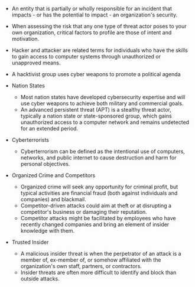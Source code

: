 - An entity that is partially or wholly responsible for an incident that impacts - or has the potential to impact - an organization's security.
- When assessing the risk that any one type of threat actor poses to your own organization, critical factors to profile are those of intent and motivation.
  
- Hacker and attacker are related terms for individuals who have the skills to gain access to computer systems through unauthorized or unapproved means.
- A hacktivist group uses cyber weapons to promote a political agenda
  
- Nation States
    - Most nation states have developed cybersecurity expertise and will use cyber weapons to achieve both military and commercial goals.
    - An advanced persistent threat (APT) is a stealthy threat actor, typically a nation state or state-sponsored group, which gains unauthorized access to a computer network and remains undetected for an extended period.
      
- Cyberterrorists
    - Cyberterrorism can be defined as the intentional use of computers, networks, and public internet to cause destruction and harm for personal objectives.
      
- Organized Crime and Competitors
    - Organized crime will seek any opportunity for criminal profit, but typical activities are financial fraud (both against individuals and companies) and blackmail.
    - Competitor-driven attacks could aim at theft or at disrupting a competitor's business or damaging their reputation.
    - Competitor attacks might be facilitated by employees who have recently changed companies and bring an element of insider knowledge with them.
      
- Trusted Insider
    - A malicious insider threat is when the perpetrator of an attack is a member of, ex-member of, or somehow affiliated with the organization's own staff, partners, or contractors.
    - Insider threats are often more difficult to identify and block than outside attacks.